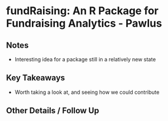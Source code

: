 # fundRaising: An R Package for Fundraising Analytics - Pawlus
 
## Notes 

- Interesting idea for a package still in a relatively new state 
 
## Key Takeaways 

- Worth taking a look at, and seeing how we could contribute
 
 
## Other Details / Follow Up 
 
 
